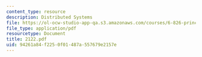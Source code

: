 ```yaml
---
content_type: resource
description: Distributed Systems
file: https://ol-ocw-studio-app-qa.s3.amazonaws.com/courses/6-826-principles-of-computer-systems-spring-2002/94261a84f2250f01487a557679e2157e_2122.pdf
file_type: application/pdf
resourcetype: Document
title: 2122.pdf
uid: 94261a84-f225-0f01-487a-557679e2157e
---
```

